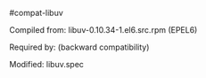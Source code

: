 #compat-libuv

Compiled from: libuv-0.10.34-1.el6.src.rpm (EPEL6)

Required by: (backward compatibility)

Modified: libuv.spec
